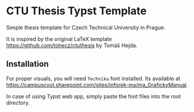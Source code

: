 # CTU Thesis Typst Template
Simple thesis template for Czech Technical University in Prague.

It is inspired by the original LaTeX template
https://github.com/tohecz/ctuthesis by Tomáš Hejda.

## Installation
For proper visuals, you will need `Technika` font installed. Its available at
https://campuscvut.sharepoint.com/sites/inforek-ma/ma_GrafickyManual.

In case of using Typst web app, simply paste the font files into the root
directory.
